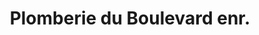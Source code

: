 ---
title: "Plomberie du Boulevard enr."
url: /mont-laurier/plomberie-du-boulevard-enr/
shop: hardware
---